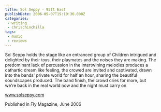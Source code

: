 ```yaml
---
title: Sol Seppy - 93ft East
publishDate: 2006-05-07T15:10:36.000Z
categories:
 - writing
 - chrischinchilla
tags: 
 - music 
 - reviews
---
```


Sol Seppy holds the stage like an entranced group of Children intrigued and delighted by their toys, their playmates and the noises they are making. The predominant lack of percussion in the intertwining melodies produces a cathartic dream like feeling, the crowed are invited and captivated, drawn into the bands' private world for half an hour, sharing the beautiful soundscapes produced. The band finish, the crowd cries for more, but we're back in the real world now and the night must carry on.

<a href='https://www.solseppy.com' target='_blank'>www.solseppy.com</a>

Published in Fly Magazine, June 2006
